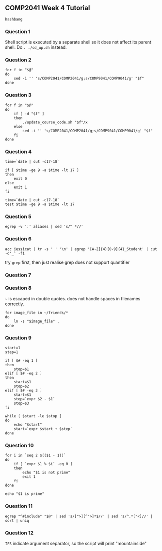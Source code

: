 ## COMP2041 Week 4 Tutorial

`hashbang`

### Question 1

Shell script is executed by a separate shell so it does not affect its parent shell.
Do `. ./cd_up.sh` instead.

### Question 2

```
for f in "$@"
do
    sed -i '' 's/COMP2041/COMP2041/g;s/COMP9041/COMP9041/g' "$f"
done
```

### Question 3

```
for f in "$@"
do
    if [ -d "$f" ]
    then
        ./update_course_code.sh "$f"/x
    else
        sed -i '' 's/COMP2041/COMP2041/g;s/COMP9041/COMP9041/g' "$f"
    fi
done
```

### Question 4

```
time=`date | cut -c17-18`

if [ $time -ge 9 -a $time -lt 17 ]
then
    exit 0
else
    exit 1
fi
```

```
time=`date | cut -c17-18`
test $time -ge 9 -a $time -lt 17
```

### Question 5

```
egrep -v ':' aliases | sed 's/^ *//'
```

### Question 6

```
acc jessicat | tr -s ' ' '\n' | egrep '[A-Z]{4}[0-9]{4}_Student' | cut  -d'_' -f1
```

try `grep` first, then just realise grep does not support quantifier

### Question 7

### Question 8

`~` is escaped in double quotes. does not handle spaces in filenames correctly.

```
for image_file in ~/friends/*
do
    ln -s "$image_file" .
done
```

### Question 9

```
start=1
step=1

if [ $# -eq 1 ]
then
    stop=$1
elif [ $# -eq 2 ]
then
    start=$1
    stop=$2
elif [ $# -eq 3 ]
    start=$1
    step=`expr $2 - $1`
    stop=$3
fi

while [ $start -le $stop ]
do
    echo "$start"
    start=`expr $start + $step`
done
```

### Question 10

```
for i in `seq 2 $(($1 - 1))`
do
    if [ `expr $1 % $i` -eq 0 ]
    then
        echo "$1 is not prime"
        exit 1
    fi
done

echo "$1 is prime"
```

### Question 11

```
egrep "^#include" "$@" | sed 's/[">][^">]*$//' | sed 's/^.*["<]//' | sort | uniq
```

### Question 12

`IFS` indicate argument separator, so the script will print "mountainside"
